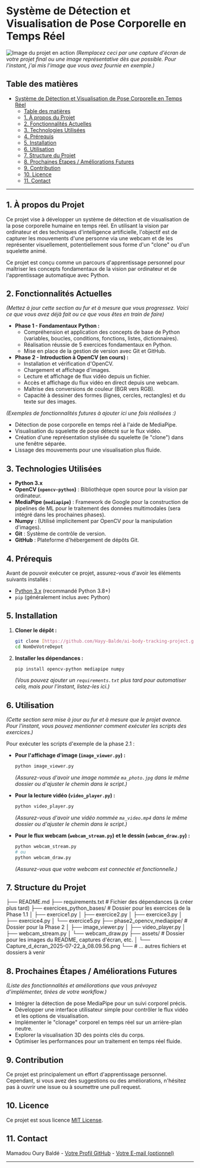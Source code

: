 # Système de Détection et Visualisation de Pose Corporelle en Temps Réel

![Image du projet en action](assets/Capture_d_écran_2025-07-22_à_08.09.56.png)
*(Remplacez ceci par une capture d'écran de votre projet final ou une image représentative dès que possible. Pour l'instant, j'ai mis l'image que vous avez fournie en exemple.)*

## Table des matières

- [Système de Détection et Visualisation de Pose Corporelle en Temps Réel](#système-de-détection-et-visualisation-de-pose-corporelle-en-temps-réel)
  - [Table des matières](#table-des-matières)
  - [1. À propos du Projet](#1-à-propos-du-projet)
  - [2. Fonctionnalités Actuelles](#2-fonctionnalités-actuelles)
  - [3. Technologies Utilisées](#3-technologies-utilisées)
  - [4. Prérequis](#4-prérequis)
  - [5. Installation](#5-installation)
  - [6. Utilisation](#6-utilisation)
  - [7. Structure du Projet](#7-structure-du-projet)
  - [8. Prochaines Étapes / Améliorations Futures](#8-prochaines-étapes--améliorations-futures)
  - [9. Contribution](#9-contribution)
  - [10. Licence](#10-licence)
  - [11. Contact](#11-contact)

---

## 1. À propos du Projet

Ce projet vise à développer un système de détection et de visualisation de la pose corporelle humaine en temps réel. En utilisant la vision par ordinateur et des techniques d'intelligence artificielle, l'objectif est de capturer les mouvements d'une personne via une webcam et de les représenter visuellement, potentiellement sous forme d'un "clone" ou d'un squelette animé.

Ce projet est conçu comme un parcours d'apprentissage personnel pour maîtriser les concepts fondamentaux de la vision par ordinateur et de l'apprentissage automatique avec Python.

## 2. Fonctionnalités Actuelles

*(Mettez à jour cette section au fur et à mesure que vous progressez. Voici ce que vous avez déjà fait ou ce que vous êtes en train de faire)*

* **Phase 1 - Fondamentaux Python :**
    * Compréhension et application des concepts de base de Python (variables, boucles, conditions, fonctions, listes, dictionnaires).
    * Réalisation réussie de 5 exercices fondamentaux en Python.
    * Mise en place de la gestion de version avec Git et GitHub.
* **Phase 2 - Introduction à OpenCV (en cours) :**
    * Installation et vérification d'OpenCV.
    * Chargement et affichage d'images.
    * Lecture et affichage de flux vidéo depuis un fichier.
    * Accès et affichage du flux vidéo en direct depuis une webcam.
    * Maîtrise des conversions de couleur (BGR vers RGB).
    * Capacité à dessiner des formes (lignes, cercles, rectangles) et du texte sur des images.

*(Exemples de fonctionnalités futures à ajouter ici une fois réalisées :)*
* Détection de pose corporelle en temps réel à l'aide de MediaPipe.
* Visualisation du squelette de pose détecté sur le flux vidéo.
* Création d'une représentation stylisée du squelette (le "clone") dans une fenêtre séparée.
* Lissage des mouvements pour une visualisation plus fluide.

## 3. Technologies Utilisées

* **Python 3.x**
* **OpenCV (`opencv-python`)** : Bibliothèque open source pour la vision par ordinateur.
* **MediaPipe (`mediapipe`)** : Framework de Google pour la construction de pipelines de ML pour le traitement des données multimodales (sera intégré dans les prochaines phases).
* **Numpy** : (Utilisé implicitement par OpenCV pour la manipulation d'images).
* **Git** : Système de contrôle de version.
* **GitHub** : Plateforme d'hébergement de dépôts Git.

## 4. Prérequis

Avant de pouvoir exécuter ce projet, assurez-vous d'avoir les éléments suivants installés :

* [Python 3.x](https://www.python.org/downloads/) (recommandé Python 3.8+)
* `pip` (généralement inclus avec Python)

## 5. Installation

1.  **Cloner le dépôt :**
    ```bash
    git clone [https://github.com/Hayy-Balde/ai-body-tracking-project.git](https://github.com/Hayy-Balde/ai-body-tracking-project.git)
    cd NomDeVotreDepot
    ```

2.  **Installer les dépendances :**
    ```bash
    pip install opencv-python mediapipe numpy
    ```
    *(Vous pouvez ajouter un `requirements.txt` plus tard pour automatiser cela, mais pour l'instant, listez-les ici.)*

## 6. Utilisation

*(Cette section sera mise à jour au fur et à mesure que le projet avance. Pour l'instant, vous pouvez mentionner comment exécuter les scripts des exercices.)*

Pour exécuter les scripts d'exemple de la phase 2.1 :

* **Pour l'affichage d'image (`image_viewer.py`) :**
    ```bash
    python image_viewer.py
    ```
    *(Assurez-vous d'avoir une image nommée `ma_photo.jpg` dans le même dossier ou d'ajuster le chemin dans le script.)*

* **Pour la lecture vidéo (`video_player.py`) :**
    ```bash
    python video_player.py
    ```
    *(Assurez-vous d'avoir une vidéo nommée `ma_video.mp4` dans le même dossier ou d'ajuster le chemin dans le script.)*

* **Pour le flux webcam (`webcam_stream.py`) et le dessin (`webcam_draw.py`) :**
    ```bash
    python webcam_stream.py
    # ou
    python webcam_draw.py
    ```
    *(Assurez-vous que votre webcam est connectée et fonctionnelle.)*

## 7. Structure du Projet

├── README.md
├── requirements.txt         # Fichier des dépendances (à créer plus tard)
├── exercices_python_bases/  # Dossier pour les exercices de la Phase 1.1
│   ├── exercice1.py
│   ├── exercice2.py
│   ├── exercice3.py
│   ├── exercice4.py
│   └── exercice5.py
├── phase2_opencv_mediapipe/ # Dossier pour la Phase 2
│   ├── image_viewer.py
│   ├── video_player.py
│   ├── webcam_stream.py
│   └── webcam_draw.py
├── assets/                  # Dossier pour les images du README, captures d'écran, etc.
│   └── Capture_d_écran_2025-07-22_à_08.09.56.png
└── # ... autres fichiers et dossiers à venir


## 8. Prochaines Étapes / Améliorations Futures

*(Liste des fonctionnalités et améliorations que vous prévoyez d'implémenter, tirées de votre workflow.)*

* Intégrer la détection de pose MediaPipe pour un suivi corporel précis.
* Développer une interface utilisateur simple pour contrôler le flux vidéo et les options de visualisation.
* Implémenter le "clonage" corporel en temps réel sur un arrière-plan neutre.
* Explorer la visualisation 3D des points clés du corps.
* Optimiser les performances pour un traitement en temps réel fluide.

## 9. Contribution

Ce projet est principalement un effort d'apprentissage personnel. Cependant, si vous avez des suggestions ou des améliorations, n'hésitez pas à ouvrir une issue ou à soumettre une pull request.

## 10. Licence

Ce projet est sous licence [MIT License](LICENSE).

## 11. Contact

Mamadou Oury Baldé - [Votre Profil GitHub](https://github.com/Hayy-Balde) - [Votre E-mail (optionnel)](mailto:mamadou62351@gmail.com)

---
